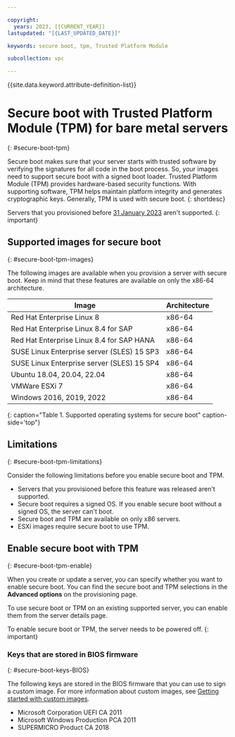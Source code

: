 ```yaml
---

copyright:
  years: 2023, [{CURRENT_YEAR}]
lastupdated: "[{LAST_UPDATED_DATE}]"

keywords: secure boot, tpm, Trusted Platform Module

subcollection: vpc

---
```


{{site.data.keyword.attribute-definition-list}}

# Secure boot with Trusted Platform Module (TPM) for bare metal servers
{: #secure-boot-tpm}

Secure boot makes sure that your server starts with trusted software by verifying the signatures for all code in the boot process. So, your images need to support secure boot with a signed boot loader. Trusted Platform Module (TPM) provides hardware-based security functions. With supporting software, TPM helps maintain platform integrity and generates cryptographic keys. Generally, TPM is used with secure boot.
{: shortdesc}

Servers that you provisioned before [31 January 2023](/docs/vpc?topic=vpc-release-notes#vpc-jan3123) aren't supported.
{: important}

## Supported images for secure boot
{: #secure-boot-tpm-images}

The following images are available when you provision a server with secure boot. Keep in mind that these features are available on only the x86-64 architecture.

| Image | Architecture |
|-----|-----|
| Red Hat Enterprise Linux 8 | x86-64 |
| Red Hat Enterprise Linux 8.4 for SAP | x86-64 |
| Red Hat Enterprise Linux 8.4 for SAP HANA | x86-64 |
| SUSE Linux Enterprise server (SLES) 15 SP3 | x86-64 |
| SUSE Linux Enterprise server (SLES) 15 SP4 | x86-64 |
| Ubuntu 18.04, 20.04, 22.04 | x86-64 |
| VMWare ESXi 7 | x86-64 | x86-64 |
| Windows 2016, 2019, 2022 | x86-64 |
{: caption="Table 1. Supported operating systems for secure boot" caption-side='top"}

## Limitations
{: #secure-boot-tpm-limitations}

Consider the following limitations before you enable secure boot and TPM.

* Servers that you provisioned before this feature was released aren't supported.
* Secure boot requires a signed OS. If you enable secure boot without a signed OS, the server can't boot.
* Secure boot and TPM are available on only x86 servers.
* ESXi images require secure boot to use TPM.

## Enable secure boot with TPM
{: #secure-boot-tpm-enable}

When you create or update a server, you can specify whether you want to enable secure boot. You can find the secure boot and TPM selections in the **Advanced options** on the provisioning page.

To use secure boot or TPM on an existing supported server, you can enable them from the server details page.

To enable secure boot or TPM, the server needs to be powered off.
{: important}

### Keys that are stored in BIOS firmware
{: #secure-boot-keys-BIOS}

The following keys are stored in the BIOS firmware that you can use to sign a custom image. For more information about custom images, see [Getting started with custom images](/docs/vpc?topic=vpc-planning-custom-images).

* Microsoft Corporation UEFI CA 2011
* Microsoft Windows Production PCA 2011
* SUPERMICRO Product CA 2018
